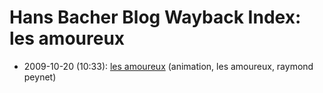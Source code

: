 # Hans Bacher Blog Wayback Index: les amoureux

* 2009-10-20 (10:33): [les amoureux](https://web.archive.org/web/https://one1more2time3.wordpress.com/2009/10/20/les-amoureux/) (animation, les amoureux, raymond peynet)